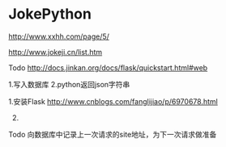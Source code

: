 # JokePython

http://www.xxhh.com/page/5/

http://www.jokeji.cn/list.htm

Todo
http://docs.jinkan.org/docs/flask/quickstart.html#web

1.写入数据库
2.python返回json字符串

1.安装Flask
http://www.cnblogs.com/fanglijiao/p/6970678.html

2.


Todo
向数据库中记录上一次请求的site地址，为下一次请求做准备